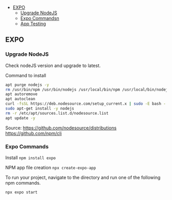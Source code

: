 - [EXPO](#expo)
  - [Upgrade NodeJS](#upgrade-nodejs)
  - [Expo Commandsn](#expo-commands)
  - [App Testing](#app-testing)

## EXPO

### Upgrade NodeJS
Check nodeJS version and upgrade to latest. 

Command to install
```bash
apt purge nodejs -y
rm /usr/bin/npm /usr/bin/nodejs /usr/local/bin/npm /usr/local/bin/nodejs
apt autoremove
apt autoclean
curl -fsSL https://deb.nodesource.com/setup_current.x | sudo -E bash - &&\
sudo apt-get install -y nodejs
rm -r /etc/apt/sources.list.d/nodesource.list
apt update -y
```

Source: https://github.com/nodesource/distributions https://github.com/npm/cli

### Expo Commands

Install `npm install expo`

NPM app file creation `npx create-expo-app`

To run your project, navigate to the directory and run one of the following npm commands.
```bash
npx expo start
```
